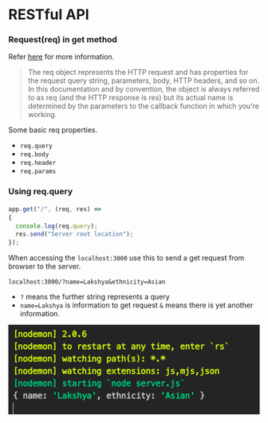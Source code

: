 # RESTful API

### Request(req) in get method
Refer [here](https://expressjs.com/en/api.html) for more information.

> The req object represents the HTTP request and has properties for the request query string, parameters, body, HTTP headers, and so on. In this documentation and by convention, the object is always referred to as req (and the HTTP response is res) but its actual name is determined by the parameters to the callback function in which you’re working.

Some basic req properties.
* `req.query`
* `req.body`
* `req.header`
* `req.params`

### Using req.query
```js
app.get("/", (req, res) =>
{
  console.log(req.query);
  res.send("Server root location");
});
```
When accessing the `localhost:3000` use this to send a get request from browser to the server.
```
localhost:3000/?name=Lakshya&ethnicity=Asian
```
* `?` means the further string represents a query
* `name=Lakshya` is information to get request `&` means there is yet another information.

<p align = "center"><img src = image.png></p>